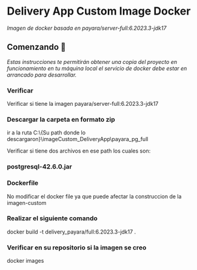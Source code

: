 # Delivery App Custom Image Docker

_Imagen de docker basada en payara/server-full:6.2023.3-jdk17_

## Comenzando 🚀

_Estas instrucciones te permitirán obtener una copia del proyecto en funcionamiento en tu máquina local el servicio de docker debe estar en 
arrancado para desarrollar._

### Verificar

Verificar si tiene la imagen payara/server-full:6.2023.3-jdk17


### Descargar la carpeta en formato zip

ir a la ruta C:\\{Su path donde lo descargaron}\imageCustom_DeliveryApp\payara_pg_full

Verificar si tiene dos archivos en ese path los cuales son: 

### postgresql-42.6.0.jar
### Dockerfile

No modificar el docker file ya que puede afectar la construccion de la 
imagen-custom

### Realizar el siguiente comando 

docker build -t delivery_payara/full:6.2023.3-jdk17 .

### Verificar en su repositorio si la imagen se creo

docker images
